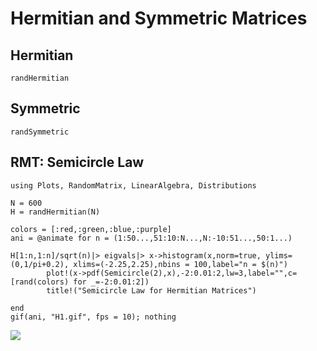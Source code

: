 # Hermitian and Symmetric Matrices

## Hermitian
```@docs
randHermitian
```


## Symmetric
```@docs
randSymmetric
```



## RMT: Semicircle Law

```@eval
using Plots, RandomMatrix, LinearAlgebra, Distributions

N = 600
H = randHermitian(N)

colors = [:red,:green,:blue,:purple]
ani = @animate for n = (1:50...,51:10:N...,N:-10:51...,50:1...)

H[1:n,1:n]/sqrt(n)|> eigvals|> x->histogram(x,norm=true, ylims=(0,1/pi+0.2), xlims=(-2.25,2.25),nbins = 100,label="n = $(n)")
        plot!(x->pdf(Semicircle(2),x),-2:0.01:2,lw=3,label="",c=[rand(colors) for _=-2:0.01:2])
        title!("Semicircle Law for Hermitian Matrices")

end 
gif(ani, "H1.gif", fps = 10); nothing
```
![](H1.gif)